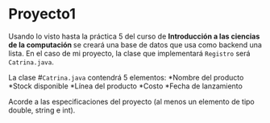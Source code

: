 # Proyecto1

Usando lo visto hasta la práctica 5 del curso de <b>Introducción a las ciencias de la computación </b>
se creará una base de datos que usa como backend una lista.
En el caso de mi proyecto, la clase que implementará <code>Registro</code> será <code>Catrina.java</code>.

La clase #<code>Catrina.java</code> contendrá 5 elementos:
*Nombre del producto
*Stock disponible
*Línea del producto
*Costo
*Fecha de lanzamiento

Acorde a las especificaciones del proyecto (al menos un elemento de tipo double, string e int).
